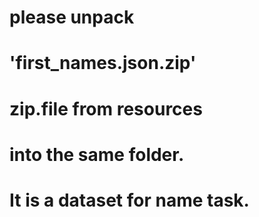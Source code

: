 # please unpack
# 'first_names.json.zip'
# zip.file from resources 
# into the same folder. 
# It is a dataset for name task.
